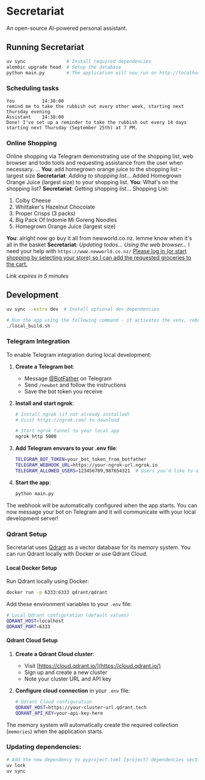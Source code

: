# Secretariat

An open-source AI-powered personal assistant.

## Running Secretariat

```bash
uv sync               # Install required dependencies
alembic upgrade head  # Setup the database
python main.py        # The application will now run on http://localhost:5000
```

### Scheduling tasks
```
You          14:38:00
remind me to take the rubbish out every other week, starting next thursday evening
Assistant    14:38:00
Done! I've set up a reminder to take the rubbish out every 14 days starting next Thursday (September 25th) at 7 PM.
```

### Online Shopping

Online shopping via Telegram demonstrating use of the shopping list, web browser and todo tools and requesting assistance from the user when necessary.
...
**You**: add homegrown orange juice to the shopping list - largest size
**Secretariat**: _Adding to shopping list..._
Added Homegrown Orange Juice (largest size) to your shopping list.
**You**: What's on the shopping list?
**Secretariat**: Getting shopping list...
Shopping List:
1. Colby Cheese
2. Whittaker's Hazelnut Chocolate
3. Proper Crisps (3 packs)
4. Big Pack Of Indomie Mi Goreng Noodles
5. Homegrown Orange Juice (largest size)

**You**: alright now go buy it all from newworld.co.nz.  lemme know when it's all in the basket
**Secretariat**: _Updating todos..._
_Using the web browser..._
I need your help with `https://www.newworld.co.nz/`
[Please log in (or start shopping by selecting your store) so I can add the requested groceries to the cart.]()

_Link expires in 5 minutes_

## Development

```bash
uv sync --extra dev  # Install optional dev dependencies

# Run the app using the following command - it activates the venv, rebuilds CSS the starts the app:
./local_build.sh
```

### Telegram Integration

To enable Telegram integration during local development:

1. **Create a Telegram bot**:
   - Message [@BotFather](https://t.me/botfather) on Telegram
   - Send `/newbot` and follow the instructions
   - Save the bot token you receive

2. **Install and start ngrok**:
   ```bash
   # Install ngrok (if not already installed)
   # Visit https://ngrok.com/ to download

   # Start ngrok tunnel to your local app
   ngrok http 5000
   ```

3. **Add Telegram envvars to your .env file**:
   ```bash
   TELEGRAM_BOT_TOKEN=your_bot_token_from_botfather
   TELEGRAM_WEBHOOK_URL=https://your-ngrok-url.ngrok.io
   TELEGRAM_ALLOWED_USERS=123456789,987654321  # Users you'd like to allow to use your bot.
   ```

4. **Start the app**:
   ```bash
   python main.py
   ```

The webhook will be automatically configured when the app starts. You can now message your bot on Telegram and it will communicate with your local development server!

### Qdrant Setup

Secretariat uses [Qdrant](https://qdrant.tech/) as a vector database for its memory system. You can run Qdrant locally with Docker or use Qdrant Cloud.

#### Local Docker Setup

Run Qdrant locally using Docker:

```bash
docker run -p 6333:6333 qdrant/qdrant
```

Add these environment variables to your `.env` file:

```bash
# Local Qdrant configuration (default values)
QDRANT_HOST=localhost
QDRANT_PORT=6333
```

#### Qdrant Cloud Setup

1. **Create a Qdrant Cloud cluster**:
   - Visit [https://cloud.qdrant.io/](https://cloud.qdrant.io/)
   - Sign up and create a new cluster
   - Note your cluster URL and API key

2. **Configure cloud connection** in your `.env` file:
   ```bash
   # Qdrant Cloud configuration
   QDRANT_HOST=https://your-cluster-url.qdrant.tech
   QDRANT_API_KEY=your-api-key-here
   ```

The memory system will automatically create the required collection (`memories`) when the application starts.

### Updating dependencies:

```bash
# Add the new dependency to pyproject.toml [project] dependencies section, then:
uv lock
uv sync
```
